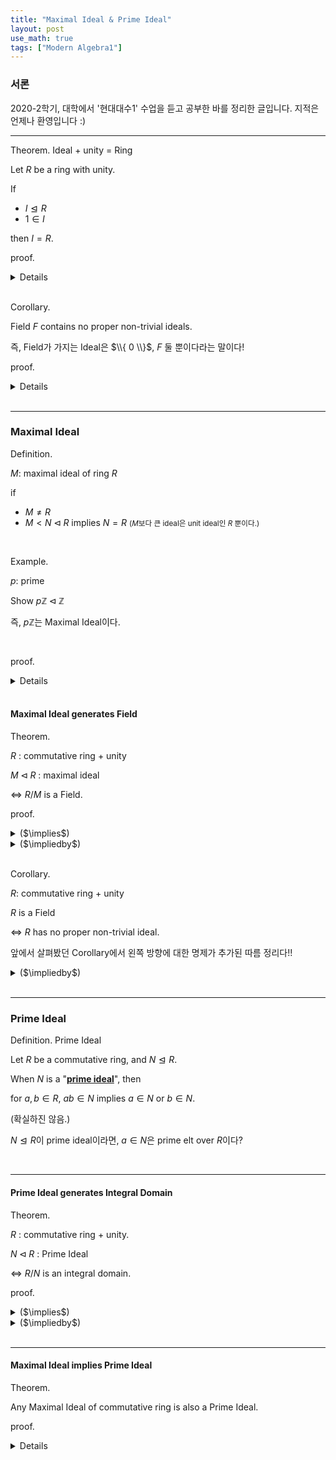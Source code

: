 ```yaml
---
title: "Maximal Ideal & Prime Ideal"
layout: post
use_math: true
tags: ["Modern Algebra1"]
---
```


### 서론
2020-2학기, 대학에서 '현대대수1' 수업을 듣고 공부한 바를 정리한 글입니다. 지적은 언제나 환영입니다 :)

<hr>

<span class="statement-title">Theorem.</span> Ideal + unity = Ring<br>

<div class="statement" markdown="1">

Let $R$ be a ring with unity.

If 
- $I \trianglelefteq R$ 
- $1 \in I$

then $I = R$.

</div>

<span class="statement-title">proof.</span> <br>

<details>
<div class="math-statement" markdown="1">

Let $r \in R$, and $1 \in I$

by definition of Ideal $I$, $rI \subseteq I$

$r \cdot 1 \in I \implies r \in I \implies R \subseteq I \implies R = I$

$\blacksquare$

</div>
</details>

<br>

<span class="statement-title">Corollary.</span> <br>

<div class="statement" markdown="1">

Field $F$ contains no proper non-trivial ideals.

즉, Field가 가지는 Ideal은 $\\{ 0 \\}$, $F$ 둘 뿐이다라는 말이다!

</div>

<span class="statement-title">proof.</span> <br>

<details>
<div class="math-statement" markdown="1">

Let Ideal $I \triangleleft F$ be a proper ideal.

Supp. $I \ne \\{ 0 \\}$ to be non-trivial ideal.

For $i \in I$, there exist it inverse $i^{-1}$ in $F$. <small>(Ring과 달리 inverse element가 존재한다.)</small>

since $I$ is ideal, $i^{-1}I \subseteq I$.

따라서 $i^{-1} i = 1 \in I$

Ideal $I$에 대해 $1 \in I$라면, 위에서 증명한 정리에 의해 $I = F$가 된다.

이것은 $I$가 proper ideal이라는 처음 가정에 모순이다!

따라서 $F$에는 proper ideal이 존재하지 않는다. $\blacksquare$

</div>
</details>

<br>
<hr>

### Maximal Ideal

<span class="statement-title">Definition.</span> <br>

<div class="statement" markdown="1">

$M$: maximal ideal of ring $R$

if

- $M \ne R$
- $M < N \triangleleft R$ implies $N = R$ <small>($M$보다 큰 ideal은 unit ideal인 $R$ 뿐이다.)</small>

</div>

<br>

<span class="statement-title">Example.</span> <br>

$p$: prime

Show $p\mathbb{Z} \triangleleft \mathbb{Z}$

즉, $p\mathbb{Z}$는 Maximal Ideal이다.

<br>

<span class="statement-title">proof.</span> <br>

<details>
<div class="math-statement" markdown="1">

$\mathbb{Z} / p\mathbb{Z} \cong \mathbb{Z}_p$

이때, $p\mathbb{Z}$는 simple group이다.

아래와 같은 정리에 따르면 $p\mathbb{Z}$는 maximal normal subgroup이 된다.

<div class="statement" markdown="1">

$M$ is a **<u>maximal normal subgroup</u>** of $G$ $\iff$ $G/M$ is simple.

</div>

$\mathbb{Z}$가 abelian이므로 모든 subgroup은 normal subgroup이다.

앞의 논의에서 $p\mathbb{Z}$가 maximal normal subgroup임을 확인했다.

이때, $p\mathbb{Z}$는 $Z$의 ideal이기도 하기 때문에, $p\mathbb{Z}$는 maximal ideal이다. $\blacksquare$

</div>
</details>

<br>

#### Maximal Ideal generates Field

<span class="statement-title">Theorem.</span> <br>

<div class="statement" markdown="1">

$R$ : commutative ring + unity

$M \triangleleft R$ : maximal ideal

$\iff$ $R / M$ is a Field.

</div>

<span class="statement-title">proof.</span><br>

<details>
<summary>($\implies$)</summary>
<div class="math-statement" markdown="1">

($\implies$) Supp. $M$ is a Maximal Ideal.

(Goal) $R/M$ is a Field.

Since $M$ is an Ideal, $R/M$ is a Ring.

Also, $R$ is commutative, $R/M$ is a Commutative Ring.

(Check) inverse exist?

For $r \notin M$, $\overline{r} \ne \overline{0}$, and $\overline{r} \in R/M$.

Let $\overline{r} \cdot \overline{s} = \overline{1}$

$$
\begin{aligned}
    \overline{r} \overline{s} &= \overline{1} \\
    \overline{rs} &= \overline{1} \\
    \overline{rs} - \overline{1} &= \overline{0} \\
    \overline{rs - 1} &= \overline{0}
\end{aligned}
$$

$$
\begin{aligned}
    rs - 1 &\in M \\
    -1 &\in M - rs \\
    1 &\in (-M) + rs \\
    1 &\in M + rs \\
    1 &\in M + (r)
\end{aligned}
$$

$rs$를 $(r)$로 바꾸었다. $(r)=rR$로 $r$로 생성된 [Principal Ideal]({{"2020/12/27/principal-ideal.html" | relative_url}})이다.

Claim. $M + (r)$은 Ideal이다.

<div class="statement" markdown="1">

$r(M + (r)) = rM + r(r) = M + (r)$

$(M+(r))r = Mr + (r)r = M + (r)$

</div>

$M$과 새롭게 정의한 $M + (r)$을 비교해보자.

$M + (r)$은 $M$을 완전히 포함하는 ideal이고, $r \notin M$이므로 아래의 식이 성립한다.

$$
M < M + (r) \trianglelefteq R
$$

이때 $M + (r)$이 ideal이면서 $1$를 포함하므로 $M + (r) = R$이다.

즉, $\overline{r}$의 inverse인 $\overline{s}$를 가정하고 유도한 결과가 maximal ideal $M$의 정의에 부합한다.

따라서 $(\overline{r})^{-1} = \overline{s} \in R / M$이므로

$R / M$은 Field이다. $\blacksquare$

p.s. 교수님이 수업 때 하신 증명인데 뭔가 이상하게 마음에 안 든다 ;;

</div>
</details>

<details>
<summary>($\impliedby$)</summary>
<div class="math-statement" markdown="1">

Supp. $R/M$ : Field

Let $M < N \trianglelefteq R$.

Then, For $r \in N \setminus M$, $\overline{r} \ne M$ and $\overline{r} \in R/M$.

이때, $R/M$이 Field이므로, $\overline{r} \cdot \overline{s} = \overline{1}$인 $\overline{s} \in R/M$가 존재한다. ($s \in R$)

Claim. coset $M + (r) = M + rR$ is an Ideal.

<div class="statement" markdown="1">

(앞에서 확인했던 방식대로 Ideal임을 확인하면 된다.)

</div>

따라서 $M + (r)$은 Ideal이다.

<br>

$s \in R$이므로 $1 \in M + (r)$이 된다.

<div class="statement" markdown="1">

$M$ is a Maximal Ideal $\implies$ $0 \in M$.

$0 + r \cdot s = 1$ for some $s \in R$. 

</div>

Ideal이 $1$을 포함하고 있으므로 $M + (r) = R$이 된다.

이때, $M < N$이고, $r \in N \setminus M$이므로

$M + (r) \subseteq N$이다.

그런데, $M + (r) = R$이므로 $R \subseteq N$이다.

따라서 $N = R$이다.

<br>

즉, $M < N \trianglelefteq R$에 대해 $N = R$이 되므로

$M$ is a Maximal Ideal. $\blacksquare$


</div>
</details>

<br>

<span class="statement-title">Corollary.</span><br>

<div class="statement" markdown="1">

$R$: commutative ring + unity

$R$ is a Field

$\iff$ $R$ has no proper non-trivial ideal.

</div>

앞에서 살펴봤던 Corollary에서 왼쪽 방향에 대한 명제가 추가된 따름 정리다!!

<details>
<summary>($\impliedby$)</summary>
<div class="math-statement" markdown="1">

Supp. the only ideals in $R$ is $\\{ 0 \\}$ and $R$.

(Goal) $R$ is a Field $\equiv$ inverse 有

Consider an ideal $rR$

then $\\{ 0 \\} < rR \trianglelefteq R$

$R$에는 ideal이 $R$ 하나 뿐이라고 가정했으므로 $rR = R$.

이때, $1 \in R$이므로 $1 \in rR$.

이것은 $1 = r \cdot s$ for some $s \in R$임을 말한다.

따라서 $r \in R$에 대한 inverse가 존재하므로 $R$은 Field이다. $\blacksquare$

</div>
</details>


<br>
<hr>

### Prime Ideal

<span class="statement-title">Definition.</span> Prime Ideal<br>

<div class="statement" markdown="1">

Let $R$ be a commutative ring, and $N \trianglelefteq R$.

When $N$ is a "**<u>prime ideal</u>**", then

for $a, b \in R$, $ab \in N$ implies $a \in N$ or $b \in N$.

</div>

(확실하진 않음.)

$N \trianglelefteq R$이 prime ideal이라면, $a \in N$은 prime elt over $R$이다?

<br>
<hr>

#### Prime Ideal generates Integral Domain

<span class="statement-title">Theorem.</span><br>

<div class="statement" markdown="1">

$R$ : commutative ring + unity.

$N \triangleleft R$ : Prime Ideal

$\iff$ $R/N$ is an integral domain.

</div>

<span class="statement-title">proof.</span><br>

<details>
<summary>($\implies$)</summary>
<div class="math-statement" markdown="1">

Supp. $N$ is a Prime Ideal, and $\overline{a} \cdot \overline{b} = \overline{0}$ for some $a, b \in R$.

(Goal) $\overline{a} = \overline{0}$ or $\overline{b} = \overline{0}$ in $R/N$.

$$
\begin{aligned}
    &\overline{a} \overline{b} = \overline{ab} = \overline{0} = N \\
    &\implies ab \in N \\
    &\implies a \in N \quad \textrm{or} \quad b \in N \qquad (N \; \textrm{is a Prime Ideal})
\end{aligned}
$$

만약 $a \in N$라면, $\overline{a} = \overline{0}$이 된다.

이것이 곧 $R/N$이 Integral Domain임을 의미한다. $\blacksquare$

</div>
</details>

<details>
<summary>($\impliedby$)</summary>
<div class="math-statement" markdown="1">

Supp. $R/N$ is an Integral Domain.

(Goal) $N$ : Prime Ideal

Let $a, b \in R$ s.t. $ab \in N$.

(Goal) show $a \in N$ or $b \in N$

Since $ab \in N$, $\overline{ab} = \overline{0}$ in $R/N$.

Since $R/N$ is an integral domain, $\overline{a} = 0$ or $\overline{b} = 0$.

따라서 $a \in N$ or $b \in N$.

이것은 $N$이 Prime Ideal임을 의미한다. $\blacksquare$

</div>
</details>

<br>
<hr>

#### Maximal Ideal implies Prime Ideal

<span class="statement-title">Theorem.</span><br>

<div class="statement" markdown="1">

Any Maximal Ideal of commutative ring is also a Prime Ideal.

</div>

<span class="statement-title">proof.</span><br>

<details>
<div class="math-statement" markdown="1">

Any Field is an Integral Domain.

($N$ : Maximal Ideal) $\iff$ ($R/N$ : Field) 

$\implies$ ($R/N$ : Integral Domain) $\iff$ ($N$ : Prime Ideal)

따라서 Maximal Ideal은 Prime Ideal이다. $\blacksquare$

</div>
</details>


